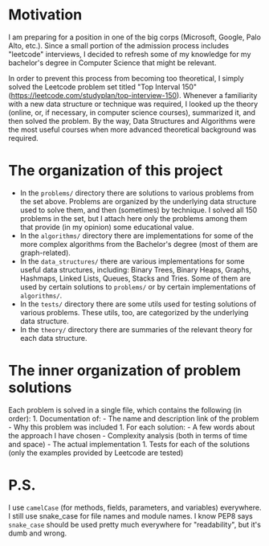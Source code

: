 Motivation
==========
I am preparing for a position in one of the big corps (Microsoft, Google, Palo Alto, etc.). Since a small portion of the admission process includes "leetcode" interviews, I decided to refresh some of my knowledge for my bachelor's degree in Computer Science that might be relevant.

In order to prevent this process from becoming too theoretical, I simply solved the Leetcode problem set titled "Top Interval 150" 
(https://leetcode.com/studyplan/top-interview-150). Whenever a familiarity with a new data structure or technique was required, I looked up the theory (online, or, if necessary, in computer science courses), summarized it, and then solved the problem. By the way, Data Structures and Algorithms were the most useful courses when more advanced theoretical background was required.


The organization of this project
================================
- In the `problems/` directory there are solutions to various problems from the set above. Problems are organized by the underlying data structure 
used to solve them, and then (sometimes) by technique. I solved all 150 problems in the set, but I attach here only the problems among them that provide (in my opinion) some educational value.
- In the `algorithms/` directory there are implementations for some of the more complex algorithms from the Bachelor's degree (most of them are 
graph-related).
- In the `data_structures/` there are various implementations for some useful data structures, including: Binary Trees, Binary Heaps, Graphs, 
Hashmaps, Linked Lists, Queues, Stacks and Tries. Some of them are used by certain solutions to `problems/` or by certain implementations of 
`algorithms/`.
- In the `tests/` directory there are some utils used for testing solutions of various problems. These utils, too, are categorized by the 
underlying data structure.
- In the `theory/` directory there are summaries of the relevant theory for each data structure.


The inner organization of problem solutions
============================================
Each problem is solved in a single file, which contains the following (in order):
	1. Documentation of:
		- The name and description link of the problem
		- Why this problem was included
	1. For each solution:
		- A few words about the approach I have chosen
		- Complexity analysis (both in terms of time and space)
		- The actual implementation
	1. Tests for each of the solutions (only the examples provided by Leetcode are tested)

P.S.
====
I use `camelCase` (for methods, fields, parameters, and variables) everywhere. I still use snake_case for file names and module names.
I know PEP8 says `snake_case` should be used pretty much everywhere for "readability", but it's dumb and wrong.
